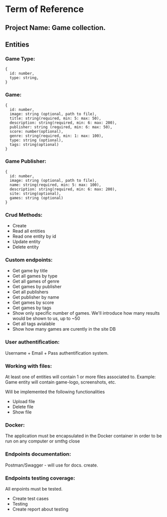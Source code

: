 # Term of Reference

## Project Name: Game collection.

## Entities

### Game Type:
    {
      id: number,
      type: string,
    }

### Game:
    {
      id: number,
      image: string (optional, path to file),
      title: string(required, min: 5: max: 50),
      description: string(required, min: 6: max: 200),
      publisher: string (required, min: 6: max: 50),
      score: number(optional),
      genre: string(required, min: 1: max: 100),
      type: string (optional),
      tags: string(optional)
    }
    
### Game Publisher:
    {
      id: number,
      image: string (optional, path to file),
      name: string(required, min: 5: max: 100),
      description: string(required, min: 6: max: 200),
      site: string(optional),
      games: string (optional)
    }
    
### Crud Methods:

- Create 
- Read all entities
- Read one entity by id
- Update entity
- Delete entity
      
### Custom endpoints:

- Get game by title
- Get all games by type
- Get all games of genre
- Get games by publisher
- Get all publishers
- Get publisher by name
- Get games by score
- Get games by tags
- Show only specific number of games. We'll introduce how many results would be shown to us, up to ~50
- Get all tags avialable
- Show how many games are curently in the site DB

### User authentification:

Username + Email + Pass authentification system.

### Working with files:

At least one of entities will contain 1 or more files associated to. Example: Game entity will contain game-logo, screenshots, etc.

Will be implemented the following functionalities

- Upload file
- Delete file
- Show file

### Docker:

The application must be encapsulated in the Docker container in order to be run on any computer or smthg close

### Endpoints documentation:

Postman/Swagger - will use for docs. create.

### Endpoints testing coverage:

All enpoints must be tested.

- Create test cases
- Testing
- Create report about testing
